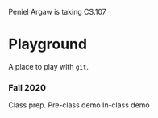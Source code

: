 Peniel Argaw is taking CS.107

# Playground

A place to play with `git`.

### Fall 2020
Class prep.
Pre-class demo
In-class demo

